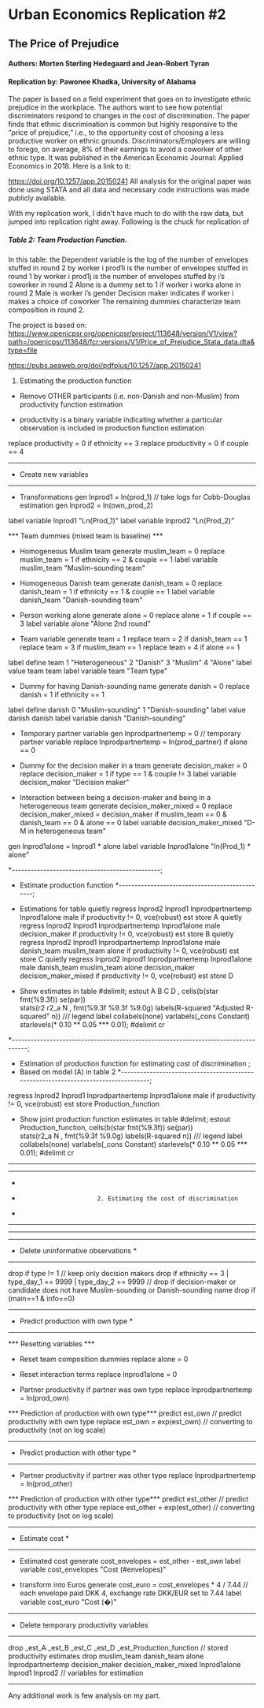 # Urban Economics Replication #2
## The Price of Prejudice
#### Authors: Morten Størling Hedegaard and Jean-Robert Tyran
#### Replication by: Pawonee Khadka, University of Alabama

The paper is based on a field experiment that goes on to investigate ethnic prejudice in the workplace. The authors want to see how potential discriminators respond to changes in the cost of discrimination. The paper finds that ethnic discrimination is common but highly responsive to the
“price of prejudice,” i.e., to the opportunity cost of choosing a less productive worker on ethnic grounds. Discriminators/Employers are willing to forego, on average,  8% of their earnings to avoid a coworker of other ethnic type. It was published in the American Economic Journal: Applied Economics in 2018. Here is a link to it:

https://doi.org/10.1257/app.20150241
All analysis for the original paper was done using STATA and all data and necessary code instructions was made publicly available.

With my replication work, I didn't have much to do with the raw data, but jumped into replication right away. Following is the chuck for replication of 
##### Table 2: Team Production Function.
In this table:
    the Dependent variable is the log of the number of envelopes stuffed in round 2 by worker i
    prod1i is the number of envelopes stuffed in round 1 by worker i
    prod1j is the number of envelopes stuffed by i’s coworker in round 2
    Alone is a dummy set to 1 if worker i works alone in round 2
    Male is worker i’s gender 
    Decision maker indicates if worker i makes a choice of coworker 
    The remaining dummies characterize team composition in round 2. 



The project is based on:
https://www.openicpsr.org/openicpsr/project/113648/version/V1/view?path=/openicpsr/113648/fcr:versions/V1/Price_of_Prejudice_Stata_data.dta&type=file

https://pubs.aeaweb.org/doi/pdfplus/10.1257/app.20150241

1. Estimating the production function									

* Remove OTHER participants (i.e. non-Danish and non-Muslim) from productivity function estimation

* productivity is a binary variable indicating whether a particular observation is included in production function estimation

replace productivity = 0 if ethnicity == 3
replace productivity = 0 if couple == 4

*****************************
* Create new variables
*****************************

* Transformations
gen lnprod1 = ln(prod_1)					// take logs for Cobb-Douglas estimation
gen lnprod2 = ln(own_prod_2)

label variable lnprod1 "Ln(Prod_1)"
label variable lnprod2 "Ln(Prod_2)"

*** Team dummies (mixed team is baseline) ***
* Homogeneous Muslim team
generate muslim_team = 0
replace muslim_team = 1 if ethnicity == 2 & couple == 1
label variable muslim_team "Muslim-sounding team"

* Homogeneous Danish team
generate danish_team = 0
replace danish_team = 1 if ethnicity == 1 & couple == 1
label variable danish_team "Danish-sounding team"

* Person working alone
generate alone = 0
replace alone = 1 if couple == 3
label variable alone "Alone 2nd round"

* Team variable
generate team = 1
replace team = 2 if danish_team == 1
replace team = 3 if muslim_team == 1
replace team = 4 if alone == 1

label define team 1 "Heterogeneous" 2 "Danish" 3 "Muslim" 4 "Alone"
label value team team 
label variable team "Team type"

* Dummy for having Danish-sounding name
generate danish = 0
replace danish = 1 if ethnicity == 1

label define danish 0 "Muslim-sounding" 1 "Danish-sounding"
label value danish danish
label variable danish "Danish-sounding"

* Temporary partner variable
gen lnprodpartnertemp = 0					// temporary partner variable
replace lnprodpartnertemp = ln(prod_partner) if alone == 0

* Dummy for the decision maker in a team
generate decision_maker = 0
replace decision_maker = 1 if type == 1 & couple != 3
label variable decision_maker "Decision maker"

* Interaction between being a decision-maker and being in a heterogeneous team
generate decision_maker_mixed = 0
replace decision_maker_mixed = decision_maker if muslim_team == 0 & danish_team == 0 & alone == 0
label variable decision_maker_mixed "D-M in heterogeneous team"

gen lnprod1alone = lnprod1 * alone
label variable lnprod1alone "ln(Prod_1) * alone"


*-----------------------------------------------;
* Estimate production function
*-----------------------------------------------;

* Estimations for table
quietly regress lnprod2 lnprod1 lnprodpartnertemp lnprod1alone male if productivity != 0, vce(robust)
est store A
quietly regress lnprod2 lnprod1 lnprodpartnertemp lnprod1alone male decision_maker if productivity != 0, vce(robust)
est store B
quietly regress lnprod2 lnprod1 lnprodpartnertemp lnprod1alone male danish_team muslim_team alone if productivity != 0, vce(robust)
est store C
quietly regress lnprod2 lnprod1 lnprodpartnertemp lnprod1alone male danish_team muslim_team alone decision_maker decision_maker_mixed if productivity != 0, vce(robust)
est store D


* Show estimates in table
#delimit;
estout A B C D ,
	cells(b(star fmt(%9.3f)) se(par))     
	stats(r2 r2_a N , fmt(%9.3f %9.3f %9.0g) labels(R-squared "Adjusted R-squared" n))      ///
	legend label collabels(none) varlabels(_cons Constant)
	starlevels(* 0.10 ** 0.05 *** 0.01);
#delimit cr

*-----------------------------------------------------------------------------------;
* Estimation of production function	for estimating cost of discrimination			;
* Based on model (A) in table 2
*-----------------------------------------------------------------------------------;

regress lnprod2 lnprod1 lnprodpartnertemp lnprod1alone male if productivity != 0, vce(robust)
est store Production_function

* Show joint production function estimates in table
#delimit;
estout Production_function,
	cells(b(star fmt(%9.3f)) se(par))     
	stats(r2_a N , fmt(%9.3f %9.0g) labels(R-squared n))      ///
	legend label collabels(none) varlabels(_cons Constant)
	starlevels(* 0.10 ** 0.05 *** 0.01);
#delimit cr










*****************************************************************************************************
*****************************************************************************************************
*																									
*							2. Estimating the cost of discrimination									
*																									
*****************************************************************************************************
*****************************************************************************************************











*****************************************************
* Delete uninformative observations					*
*****************************************************

drop if type != 1			// keep only decision makers
drop if ethnicity == 3 | type_day_1 == 9999 | type_day_2 == 9999 // drop if decision-maker or candidate does not have Muslim-sounding or Danish-sounding name
drop if (main==1 & info==0)

*****************************************************
* Predict production with own type			 		*
*****************************************************

*** Resetting variables ***
* Reset team composition dummies
replace alone = 0 

* Reset interaction terms
replace lnprod1alone = 0

* Partner productivity if partner was own type
replace lnprodpartnertemp = ln(prod_own)

*** Prediction of production with own type***
predict est_own								// predict productivity with own type
replace est_own = exp(est_own)				// converting to productivity (not on log scale)


*****************************************************	
* Predict production with other type			 	*
*****************************************************

* Partner productivity if partner was other type
replace lnprodpartnertemp = ln(prod_other)

*** Prediction of production with other type***
predict est_other								// predict productivity with other type
replace est_other = exp(est_other)				// converting to productivity (not on log scale)


*****************************************************
* Estimate cost										*
*****************************************************

* Estimated cost
generate cost_envelopes = est_other - est_own
label variable cost_envelopes "Cost (#envelopes)"

* transform into Euros
generate cost_euro = cost_envelopes * 4 / 7.44  // each envelope paid DKK 4, exchange rate DKK/EUR set to 7.44
label variable cost_euro "Cost (�)"


*****************************************************
* Delete temporary productivity variables							
*****************************************************
drop  _est_A _est_B _est_C _est_D _est_Production_function	// stored productivity estimates
drop  muslim_team danish_team alone lnprodpartnertemp decision_maker decision_maker_mixed lnprod1alone lnprod1 lnprod2		// variables for estimation




*******************************************************
Any additional work is few analysis on my part.

